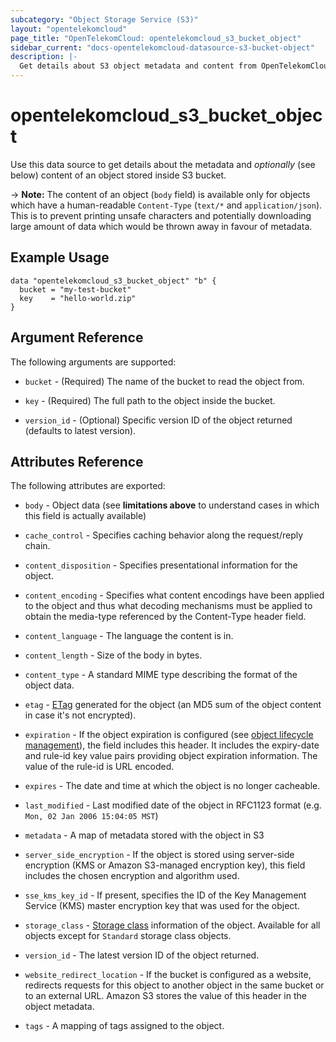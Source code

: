```yaml
---
subcategory: "Object Storage Service (S3)"
layout: "opentelekomcloud"
page_title: "OpenTelekomCloud: opentelekomcloud_s3_bucket_object"
sidebar_current: "docs-opentelekomcloud-datasource-s3-bucket-object"
description: |-
  Get details about S3 object metadata and content from OpenTelekomCloud
---
```


# opentelekomcloud_s3_bucket_object

Use this data source to get details about the metadata and
_optionally_ (see below) content of an object stored inside S3 bucket.

-> **Note:** The content of an object (`body` field) is available only for objects which have a human-readable `Content-Type` (`text/*` and `application/json`). This is to prevent printing unsafe characters and potentially downloading large amount of data which would be thrown away in favour of metadata.

## Example Usage

```hcl
data "opentelekomcloud_s3_bucket_object" "b" {
  bucket = "my-test-bucket"
  key    = "hello-world.zip"
}
```

## Argument Reference

The following arguments are supported:

* `bucket` - (Required) The name of the bucket to read the object from.

* `key` - (Required) The full path to the object inside the bucket.

* `version_id` - (Optional) Specific version ID of the object returned (defaults to latest version).

## Attributes Reference

The following attributes are exported:

* `body` - Object data (see **limitations above** to understand cases in which this field is actually available)

* `cache_control` - Specifies caching behavior along the request/reply chain.

* `content_disposition` - Specifies presentational information for the object.

* `content_encoding` - Specifies what content encodings have been applied to the
  object and thus what decoding mechanisms must be applied to obtain the media-type referenced by the Content-Type header field.

* `content_language` - The language the content is in.

* `content_length` - Size of the body in bytes.

* `content_type` - A standard MIME type describing the format of the object data.

* `etag` - [ETag](https://en.wikipedia.org/wiki/HTTP_ETag) generated for the object (an MD5 sum of the object content in case it's not encrypted).

* `expiration` - If the object expiration is configured
  (see [object lifecycle management](http://docs.opentelekomcloud.amazon.com/AmazonS3/latest/dev/object-lifecycle-mgmt.html)), the field includes this header. It includes the expiry-date and rule-id key value pairs providing object expiration information. The value of the rule-id is URL encoded.

* `expires` - The date and time at which the object is no longer cacheable.

* `last_modified` - Last modified date of the object in RFC1123 format
  (e.g. `Mon, 02 Jan 2006 15:04:05 MST`)

* `metadata` - A map of metadata stored with the object in S3

* `server_side_encryption` - If the object is stored using server-side encryption
  (KMS or Amazon S3-managed encryption key), this field includes the chosen encryption and algorithm used.

* `sse_kms_key_id` - If present, specifies the ID of the Key Management Service
  (KMS) master encryption key that was used for the object.

* `storage_class` - [Storage class](http://docs.aws.amazon.com/AmazonS3/latest/dev/storage-class-intro.html)
  information of the object. Available for all objects except for `Standard` storage class objects.

* `version_id` - The latest version ID of the object returned.

* `website_redirect_location` - If the bucket is configured as a website,
  redirects requests for this object to another object in the same bucket or to an external URL. Amazon S3 stores the value of this header in the object metadata.

* `tags` - A mapping of tags assigned to the object.
